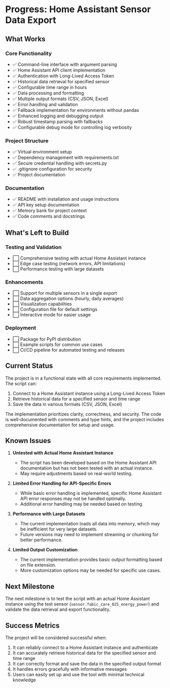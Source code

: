 # Progress: Home Assistant Sensor Data Export

## What Works

### Core Functionality
- ✅ Command-line interface with argument parsing
- ✅ Home Assistant API client implementation
- ✅ Authentication with Long-Lived Access Token
- ✅ Historical data retrieval for specified sensor
- ✅ Configurable time range in hours
- ✅ Data processing and formatting
- ✅ Multiple output formats (CSV, JSON, Excel)
- ✅ Error handling and validation
- ✅ Fallback implementation for environments without pandas
- ✅ Enhanced logging and debugging output
- ✅ Robust timestamp parsing with fallbacks
- ✅ Configurable debug mode for controlling log verbosity

### Project Structure
- ✅ Virtual environment setup
- ✅ Dependency management with requirements.txt
- ✅ Secure credential handling with secrets.py
- ✅ .gitignore configuration for security
- ✅ Project documentation

### Documentation
- ✅ README with installation and usage instructions
- ✅ API key setup documentation
- ✅ Memory bank for project context
- ✅ Code comments and docstrings

## What's Left to Build

### Testing and Validation
- ⬜ Comprehensive testing with actual Home Assistant instance
- ⬜ Edge case testing (network errors, API limitations)
- ⬜ Performance testing with large datasets

### Enhancements
- ⬜ Support for multiple sensors in a single export
- ⬜ Data aggregation options (hourly, daily averages)
- ⬜ Visualization capabilities
- ⬜ Configuration file for default settings
- ⬜ Interactive mode for easier usage

### Deployment
- ⬜ Package for PyPI distribution
- ⬜ Example scripts for common use cases
- ⬜ CI/CD pipeline for automated testing and releases

## Current Status

The project is in a functional state with all core requirements implemented. The script can:

1. Connect to a Home Assistant instance using a Long-Lived Access Token
2. Retrieve historical data for a specified sensor and time range
3. Save the data in various formats (CSV, JSON, Excel)

The implementation prioritizes clarity, correctness, and security. The code is well-documented with comments and type hints, and the project includes comprehensive documentation for setup and usage.

## Known Issues

1. **Untested with Actual Home Assistant Instance**
   - The script has been developed based on the Home Assistant API documentation but has not been tested with an actual instance.
   - May require adjustments based on real-world testing.

2. **Limited Error Handling for API-Specific Errors**
   - While basic error handling is implemented, specific Home Assistant API error responses may not be handled optimally.
   - Additional error handling may be needed based on testing.

3. **Performance with Large Datasets**
   - The current implementation loads all data into memory, which may be inefficient for very large datasets.
   - Future versions may need to implement streaming or chunking for better performance.

4. **Limited Output Customization**
   - The current implementation provides basic output formatting based on file extension.
   - More customization options may be needed for specific use cases.

## Next Milestone

The next milestone is to test the script with an actual Home Assistant instance using the test sensor (`sensor.fabic_care_025_energy_power`) and validate the data retrieval and export functionality.

## Success Metrics

The project will be considered successful when:

1. It can reliably connect to a Home Assistant instance and authenticate
2. It can accurately retrieve historical data for the specified sensor and time range
3. It can correctly format and save the data in the specified output format
4. It handles errors gracefully with informative messages
5. Users can easily set up and use the tool with minimal technical knowledge
